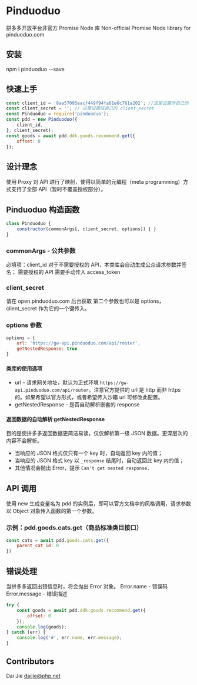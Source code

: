 # Pinduoduo
拼多多开放平台非官方 Promise Node 库
Non-official Promise Node library for pinduoduo.com

## 安装
npm i pinduoduo --save

## 快速上手
```javascript
const client_id = '8aa57095eacf449f94fa61e6c761a202'; //这里设置你自己的 client_id
const client_secret = ''; // 这里设置成自己的 client_secret
const Pinduoduo = require('pinduoduo');
const pdd = new Pinduoduo({
    client_id,
}, client_secret);
const goods = await pdd.ddk.goods.recommend.get({
    offset: 0
});
```

## 设计理念
使用 Proxy 对 API 进行了映射，使得以简单的元编程（meta programming）方式支持了全部 API（暂时不覆盖授权部分）。

## Pinduoduo 构造函数
```javascript
class Pinduoduo {
    constructor(commonArgs[, client_secret, options]) { }
}
```


### commonArgs - 公共参数
必填项：client_id
对于不需要授权的 API，本类库会自动生成公众请求参数并签名；
需要授权的 API 需要手动传入 access_token

### client_secret 
请在 open.pinduoduo.com 后台获取
第二个参数也可以是 options，client_secret 作为它的一个键传入。

### options 参数

```javascript
options = {
    url: 'https://gw-api.pinduoduo.com/api/router',
    getNestedResponse: true
}
```

#### 类库的使用选项
- url - 请求网关地址，默认为正式环境 `https://gw-api.pinduoduo.com/api/router`。注意官方提供的 url 是 http 而非 https 的。如果希望以官方形式，或者希望传入沙箱 url 可修改此配置。
- getNestedResponse - 是否自动解析嵌套的 response
#### 返回数据的自动解析 getNestedResponse
目的是使拼多多返回数据更简洁易读，仅仅解析第一级 JSON 数据。更深层次的内容不会解析。

- 当响应的 JSON 格式仅只有一个 key 时，自动返回 key 内的值；
- 当响应的 JSON 格式 key 以 `_response` 结尾时，自动返回此 key 内的值；
- 其他情况会抛出 Error，提示 `Can't get nested response.`

## API 调用
使用 new 生成变量名为 pdd 的实例后，即可以官方文档中的风格调用，请求参数以 Object 对象传入函数的第一个参数。
### 示例：pdd.goods.cats.get（商品标准类目接口）

```javascript
const cats = await pdd.goods.cats.get({
    parent_cat_id: 0
})
```

## 错误处理
当拼多多返回出错信息时，将会抛出 Error 对象。
Error.name - 错误码 
Error.message - 错误描述
```javascript
try {
    const goods = await pdd.ddk.goods.recommend.get({
        offset: 0
    });
    console.log(goods);
} catch (err) {
    console.log('#', err.name, err.message);
}
```

## Contributors
Dai Jie <daijie@php.net>